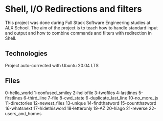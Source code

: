 # Shell, I/O Redirections and filters
This project was done during Full Stack Software Engineering studies at ALX School. The aim of the project is to teach how to handle standard input and output and how to combine commands and filters with redirection in Shell.

## Technologies
Project auto-corrected with Ubuntu 20.04 LTS

## Files
0-hello_world
1-confused_smiley
2-hellofile
3-twofiles
4-lastlines
5-firstlines
6-third_line
7-file
8-cwd_state
9-duplicate_last_line
10-no_more_js
11-directories
12-newest_files
13-unique
14-findthatword
15-countthatword
16-whatsnext
17-hidethisword
18-letteronly
19-AZ
20-hiago
21-reverse
22-users_and_homes
